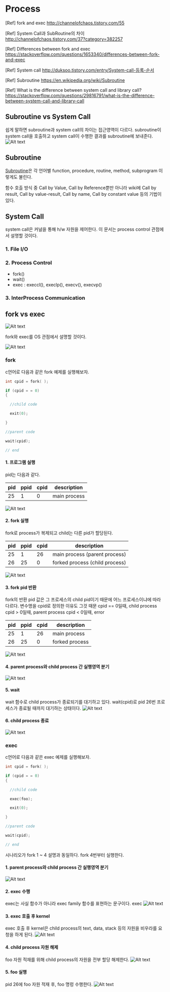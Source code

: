 # Process
[Ref] fork and exec <http://channelofchaos.tistory.com/55>

[Ref] System Call과 SubRoutine의 차이 <http://channelofchaos.tistory.com/37?category=382257>

[Ref] Differences between fork and exec <https://stackoverflow.com/questions/1653340/differences-between-fork-and-exec>

[Ref] System call <http://duksoo.tistory.com/entry/System-call-등록-순서>

[Ref] Subroutine <a name="subroutine_wiki"></a> <https://en.wikipedia.org/wiki/Subroutine>

[Ref] What is the difference between system call and library call? <https://stackoverflow.com/questions/29816791/what-is-the-difference-between-system-call-and-library-call>

## Subroutine vs System Call
쉽게 말하면 subroutine과 system call의 차이는 접근영역이 다르다.
subroutine이 system call을 호출하고 system call이 수행한 결과를 subroutine에 보내준다.
![Alt text](./assets/eco.png "unix eco")

## Subroutine
 [Subroutine](#subroutine_wiki)은 각 언어별 function, procedure, routine, method, subprogram 이렇게도 불린다.

 함수 호출 방식 중 Call by Value, Call by Reference뿐만 아니라 wiki에 Call by result, Call by value-result, Call by name, Call by constant value 등의 기법이 있다.

## System Call
system call은 커널을 통해 h/w 자원을 제어한다. 이 문서는 process control 관점에서 설명할 것이다. 
### 1. File I/O
### 2. Process Control 
* fork()
* wait()
* exec : execcl(), execlp(), execv(), execvp()

### 3. InterProcess Communication

## fork vs exec

![Alt text](./assets/fork_exec.png "fork exec")


fork와 exec를 OS 관점에서 설명할 것이다.

![Alt text](./assets/unix_process.png "unix process")


### fork
c언어로 다음과 같은 fork 예제를 실행해보자.

```c
int cpid = fork( );

if (cpid = = 0) 
{

  //child code

  exit(0);

}

//parent code

wait(cpid);

// end
```
#### 1. 프로그램 실행
 
 pid는 다음과 같다.
 
| pid|ppid| cpid|description|
|--- |---| --- | ---|
|25  | 1  | 0 |main process  |


![Alt text](./assets/fork_step01.png "fork step01")

#### 2. fork 실행
fork로 process가 복제되고 child는 다른 pid가 할당된다.

| pid |ppid| cpid|         description           |
|---- |--- | --- | ------------------------      |
| 25  | 1  | 26  | main process (parent process) |
| 26  | 25 | 0   | forked process (child process)|


![Alt text](./assets/fork_step02.png "fork step02")

#### 3. fork pid 반환
fork의 반환 pid 값은 그 프로세스의 child pid이기 때문에 어느 프로세스이냐에 따라 다르다. 변수명을 cpid로 정의한 이유도 그것 때문
cpid == 0일때, child process 
cpid > 0일때, parent process 
cpid < 0일때, error  

| pid|ppid| cpid|description|
|--- |---| --- | ---|
|25  | 1  | 26 |main process  |
|26  | 25  | 0 |forked process  |

![Alt text](./assets/fork_step03.png "fork step03")

#### 4. parent process와 child process 간 실행영역 분기
![Alt text](./assets/fork_step04.png "fork step04")

#### 5. wait
wait 함수로 child process가 종료되기를 대기하고 있다.
wait(cpid)로 pid 26번 프로세스가 종료될 때까지 대기하는 상태이다.
![Alt text](./assets/fork_step05.png "fork step05")

#### 6. child process 종료
![Alt text](./assets/fork_step06.png "fork step06")


### exec
c언어로 다음과 같은 exec 예제를 실행해보자.

```c
int cpid = fork( );

if (cpid = = 0) 
{

  //child code

  exec(foo);

  exit(0);

}

//parent code

wait(cpid);

// end

```

시나리오가 fork 1 ~ 4 설명과 동일하다.
fork 4번부터 실행한다.

#### 1. parent process와 child process 간 실행영역 분기

![Alt text](./assets/exec_step01.png "exec_step01")

#### 2. exec 수행
exec는 사실 함수가 아니라 exec family 함수를 표현하는 문구이다.
exec
![Alt text](./assets/exec_step02.png "exec_step02")

#### 3. exec 호출 후 kernel
exec 호출 후 kernel은 child process의 text, data, stack 등의 자원을 비우라를 요청을 하게 된다.
![Alt text](./assets/exec_step03.png "exec_step03")

#### 4. child process 자원 해제
foo 자원 적재를 위해 child process의 자원을 전부 할당 해제한다.
![Alt text](./assets/exec_step04.png "exec_step04")

#### 5. foo 실행
pid 26에 foo 자원 적재 후, foo 명렁 수행한다.
![Alt text](./assets/exec_step05.png "exec_step05")


